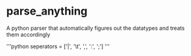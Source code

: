 # parse_anything
A python parser that automatically figures out the datatypes and treats them accordingly

'''python
seperators = ['|', '\t', ',', ':', ';']
'''
